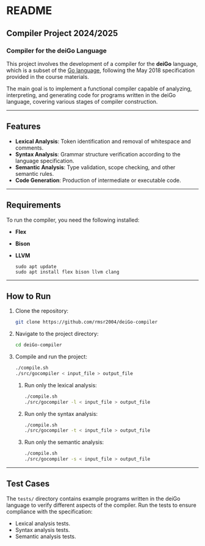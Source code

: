 # README

## Compiler Project 2024/2025

### Compiler for the deiGo Language

This project involves the development of a compiler for the **deiGo** language, which is a subset of the [Go language](https://golang.org/ref/spec), following the May 2018 specification provided in the course materials.

The main goal is to implement a functional compiler capable of analyzing, interpreting, and generating code for programs written in the deiGo language, covering various stages of compiler construction.

---

## Features

- **Lexical Analysis**: Token identification and removal of whitespace and comments.
- **Syntax Analysis**: Grammar structure verification according to the language specification.
- **Semantic Analysis**: Type validation, scope checking, and other semantic rules.
- **Code Generation**: Production of intermediate or executable code.

---

## Requirements

To run the compiler, you need the following installed:

- **Flex**
- **Bison**
- **LLVM**

    ```
    sudo apt update
    sudo apt install flex bison llvm clang
    ```

---

## How to Run

1. Clone the repository:
   ```bash
   git clone https://github.com/rmsr2004/deiGo-compiler
   ```

2. Navigate to the project directory:
   ```bash
   cd deiGo-compiler
   ```

3. Compile and run the project:
   ```bash
   ./compile.sh
   ./src/gocompiler < input_file > output_file
   ```
    1. Run only the lexical analysis:
        ```bash
        ./compile.sh
        ./src/gocompiler -l < input_file > output_file
        ```
    2. Run only the syntax analysis:
        ```bash
        ./compile.sh
        ./src/gocompiler -t < input_file > output_file
        ```
    3. Run only the semantic analysis:
        ```bash
        ./compile.sh
        ./src/gocompiler -s < input_file > output_file
        ```

---

## Test Cases

The `tests/` directory contains example programs written in the deiGo language to verify different aspects of the compiler. Run the tests to ensure compliance with the specification:

- Lexical analysis tests.
- Syntax analysis tests.
- Semantic analysis tests.
